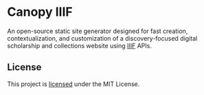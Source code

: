 # Canopy IIIF

An open-source static site generator designed for fast creation, contextualization, and customization of a discovery-focused digital scholarship and collections website using [IIIF](https://iiif.io/) APIs.

## License

This project is [licensed](https://github.com/canopy-iiif/canopy-iiif/blob/main/LICENSE) under the MIT License.
